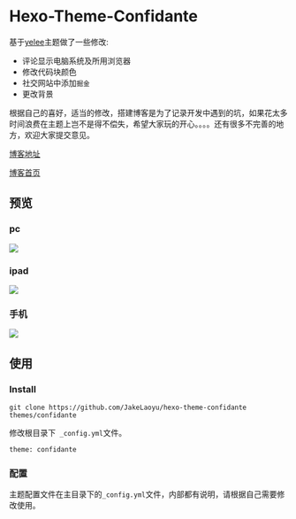 # Hexo-Theme-Confidante

基于[yelee](https://github.com/MOxFIVE/hexo-theme-yelee)主题做了一些修改:

* 评论显示电脑系统及所用浏览器
* 修改代码块颜色
* 社交网站中添加`掘金`
* 更改背景

根据自己的喜好，适当的修改，搭建博客是为了记录开发中遇到的坑，如果花太多时间浪费在主题上岂不是得不偿失，希望大家玩的开心。。。。还有很多不完善的地方，欢迎大家提交意见。


[博客地址](http://i.jakeyu.top)

[博客首页](http://home.jakeyu.top)

## 预览
### pc
![](http://blogimg.jakeyu.top//confidante/pc.jpg)

### ipad
![](http://blogimg.jakeyu.top//confidante/ipad.jpg)

### 手机
![](http://blogimg.jakeyu.top//confidante/iphone.jpg)

## 使用

### Install
```
git clone https://github.com/JakeLaoyu/hexo-theme-confidante themes/confidante
```

修改根目录下` _config.yml`文件。 

```
theme: confidante
```

### 配置

主题配置文件在主目录下的`_config.yml`文件，内部都有说明，请根据自己需要修改使用。
